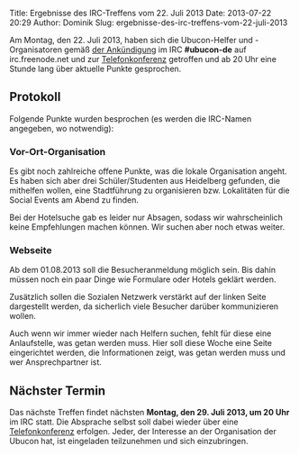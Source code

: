 Title: Ergebnisse des IRC-Treffens vom 22. Juli 2013
Date: 2013-07-22 20:29
Author: Dominik
Slug: ergebnisse-des-irc-treffens-vom-22-juli-2013

Am Montag, den 22. Juli 2013, haben sich die Ubucon-Helfer und
-Organisatoren gemäß [der
Ankündigung](/2013/regelmaessiges-irc-treffen-in-ubucon-de) im IRC
**\#ubucon-de** auf irc.freenode.net und zur
[Telefonkonferenz](http://wiki.ubucon.de/doku.php/ubucon:2013:kommunikation#telko-raum)
getroffen und ab 20 Uhr eine Stunde lang über aktuelle Punkte
gesprochen.


Protokoll
---------


Folgende Punkte wurden besprochen (es werden die IRC-Namen angegeben, wo
notwendig):


### Vor-Ort-Organisation


Es gibt noch zahlreiche offene Punkte, was die lokale Organisation
angeht. Es haben sich aber drei Schüler/Studenten aus Heidelberg
gefunden, die mithelfen wollen, eine Stadtführung zu organisieren bzw.
Lokalitäten für die Social Events am Abend zu finden.


Bei der Hotelsuche gab es leider nur Absagen, sodass wir wahrscheinlich
keine Empfehlungen machen können. Wir suchen aber noch etwas weiter.


### Webseite


Ab dem 01.08.2013 soll die Besucheranmeldung möglich sein. Bis dahin
müssen noch ein paar Dinge wie Formulare oder Hotels geklärt werden.


Zusätzlich sollen die Sozialen Netzwerk verstärkt auf der linken Seite
dargestellt werden, da sicherlich viele Besucher darüber kommunizieren
wollen.


Auch wenn wir immer wieder nach Helfern suchen, fehlt für diese eine
Anlaufstelle, was getan werden muss. Hier soll diese Woche eine Seite
eingerichtet werden, die Informationen zeigt, was getan werden muss und
wer Ansprechpartner ist.


Nächster Termin
---------------


Das nächste Treffen findet nächsten **Montag, den 29. Juli 2013, um 20
Uhr** im IRC statt. Die Absprache selbst soll dabei wieder über eine
[Telefonkonferenz](http://wiki.ubucon.de/doku.php/ubucon:2013:kommunikation#telko-raum)
erfolgen. Jeder, der Interesse an der Organisation der Ubucon hat, ist
eingeladen teilzunehmen und sich einzubringen.



